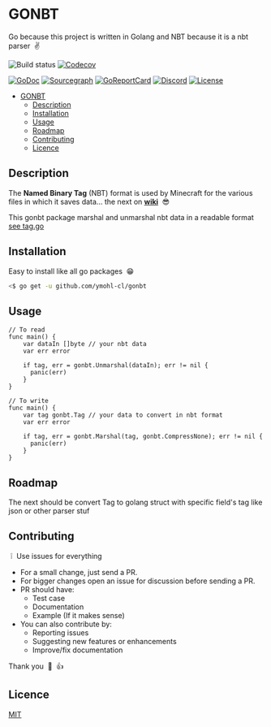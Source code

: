 # GONBT

Go because this project is written in Golang and NBT because it is a nbt parser &nbsp;:v:&nbsp;

![Build status](https://github.com/ymohl-cl/gonbt/actions/workflows/go.yml/badge.svg)
[![Codecov](https://codecov.io/gh/ymohl-cl/gonbt/branch/main/graph/badge.svg?token=BD09YAUX00&)](https://codecov.io/gh/ymohl-cl/gonbt)

[![GoDoc](http://img.shields.io/badge/go-documentation-blue.svg?style=flat-square)](https://pkg.go.dev/github.com/ymohl-cl/gonbt)
[![Sourcegraph](https://sourcegraph.com/github.com/ymohl-cl/gonbt/-/badge.svg?style=flat-square)](https://sourcegraph.com/github.com/ymohl-cl/gonbt?badge)
[![GoReportCard](https://goreportcard.com/badge/github.com/ymohl-cl/gonbt?style=flat-square)](https://goreportcard.com/report/github.com/ymohl-cl/gonbt)
[![Discord](https://img.shields.io/badge/Discord-%40gonbt-informational?style=flat-square)](https://discord.gg/NQEenAqBEe)
[![License](http://img.shields.io/badge/license-mit-blue.svg?style=flat-square)](https://raw.githubusercontent.com/ymohl-cl/gonbt/main/LICENSE)

- [GONBT](#gonbt)
  - [Description](#description)
  - [Installation](#installation)
  - [Usage](#usage)
  - [Roadmap](#roadmap)
  - [Contributing](#contributing)
  - [Licence](#licence)

## Description

The __Named Binary Tag__ (NBT) format is used by Minecraft for the various files in which it saves data... the next on [__wiki__](https://minecraft.fandom.com/wiki/NBT_format) &nbsp;:sunglasses:&nbsp;

This gonbt package marshal and unmarshal nbt data in a readable format [see tag.go](https://github.com/ymohl-cl/gonbt/blob/main/tag.go)

## Installation

Easy to install like all go packages &nbsp;:grin:&nbsp;

``` bash
<$ go get -u github.com/ymohl-cl/gonbt
```

## Usage

``` Golang
// To read
func main() {
    var dataIn []byte // your nbt data
    var err error

    if tag, err = gonbt.Unmarshal(dataIn); err != nil {
      panic(err)
    }
}
```

``` Golang
// To write
func main() {
    var tag gonbt.Tag // your data to convert in nbt format
    var err error

    if tag, err = gonbt.Marshal(tag, gonbt.CompressNone); err != nil {
      panic(err)
    }
}
```

## Roadmap

The next should be convert Tag to golang struct with specific field's tag like json or other parser stuf

## Contributing

&nbsp;:grey_exclamation:&nbsp; Use issues for everything

- For a small change, just send a PR.
- For bigger changes open an issue for discussion before sending a PR.
- PR should have:
  - Test case
  - Documentation
  - Example (If it makes sense)
- You can also contribute by:
  - Reporting issues
  - Suggesting new features or enhancements
  - Improve/fix documentation

Thank you &nbsp;:pray:&nbsp;&nbsp;:+1:&nbsp;

## Licence

[MIT](https://github.com/ymohl-cl/gonbt/blob/main/LICENSE)
